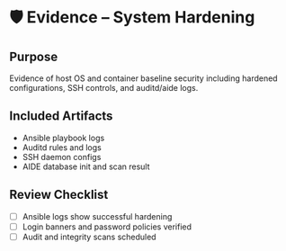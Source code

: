 # 🛡️ Evidence – System Hardening

## Purpose
Evidence of host OS and container baseline security including hardened configurations, SSH controls, and auditd/aide logs.

## Included Artifacts
- Ansible playbook logs
- Auditd rules and logs
- SSH daemon configs
- AIDE database init and scan result

## Review Checklist
- [ ] Ansible logs show successful hardening
- [ ] Login banners and password policies verified
- [ ] Audit and integrity scans scheduled
